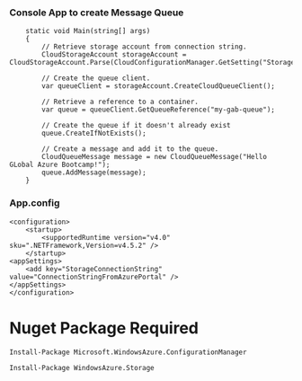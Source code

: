 ### Console App to create Message Queue

        static void Main(string[] args)
        {
            // Retrieve storage account from connection string.
            CloudStorageAccount storageAccount = CloudStorageAccount.Parse(CloudConfigurationManager.GetSetting("StorageConnectionString"));

            // Create the queue client.
            var queueClient = storageAccount.CreateCloudQueueClient();

            // Retrieve a reference to a container.
            var queue = queueClient.GetQueueReference("my-gab-queue");

            // Create the queue if it doesn't already exist
            queue.CreateIfNotExists();

            // Create a message and add it to the queue.
            CloudQueueMessage message = new CloudQueueMessage("Hello GLobal Azure Bootcamp!");
            queue.AddMessage(message);
        }


### App.config

    <configuration>
        <startup> 
            <supportedRuntime version="v4.0" sku=".NETFramework,Version=v4.5.2" />
        </startup>
    <appSettings>
        <add key="StorageConnectionString" value="ConnectionStringFromAzurePortal" />
    </appSettings>
    </configuration>


# Nuget Package Required

    Install-Package Microsoft.WindowsAzure.ConfigurationManager

    Install-Package WindowsAzure.Storage

